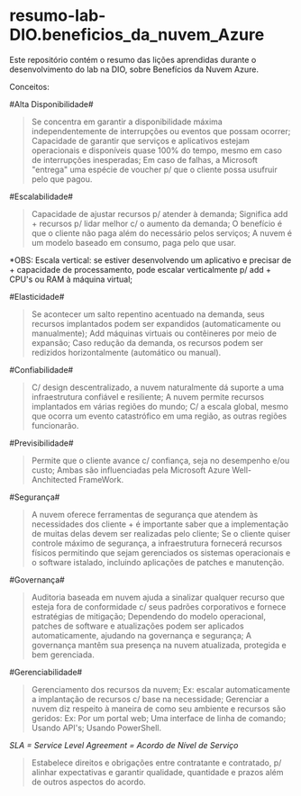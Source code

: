 # resumo-lab-DIO.beneficios_da_nuvem_Azure
Este repositório contém o resumo das lições aprendidas durante o desenvolvimento do lab na DIO, sobre Benefícios da Nuvem Azure.

Conceitos:


#Alta Disponibilidade#
> Se concentra em garantir a disponibilidade máxima independentemente de interrupções ou eventos que possam ocorrer;
> Capacidade de garantir que serviços e aplicativos estejam operacionais e disponíveis quase 100% do tempo, mesmo em caso de interrupções inesperadas;
> Em caso de falhas, a Microsoft "entrega" uma espécie de voucher p/ que o cliente possa usufruir pelo que pagou.

#Escalabilidade#
> Capacidade de ajustar recursos p/ atender à demanda;
> Significa add + recursos p/ lidar melhor c/ o aumento da demanda;
> O benefício é que o cliente não paga além do necessário pelos serviços;
> A nuvem é um modelo baseado em consumo, paga pelo que usar.

*OBS: Escala vertical: se estiver desenvolvendo um aplicativo e precisar de + capacidade de processamento, pode escalar verticalmente p/ add + CPU's ou RAM à máquina virtual;

#Elasticidade#
> Se acontecer um salto repentino acentuado na demanda, seus recursos implantados podem ser expandidos (automaticamente ou manualmente);
> Add máquinas virtuais ou contêineres por meio de expansão;
> Caso redução da demanda, os recursos podem ser redizidos horizontalmente (automático ou manual).

#Confiabilidade#
> C/ design descentralizado, a nuvem naturalmente dá suporte a uma infraestrutura confiável e resiliente;
> A nuvem permite recursos implantados em várias regiões do mundo;
> C/ a escala global, mesmo que ocorra um evento catastrófico em uma região, as outras regiões funcionarão.

#Previsibilidade#
> Permite que o cliente avance c/ confiança, seja no desempenho e/ou custo;
> Ambas são influenciadas pela Microsoft Azure Well-Anchitected FrameWork.

#Segurança#
> A nuvem oferece ferramentas de segurança que atendem às necessidades dos cliente + é importante saber que a implementação de muitas delas devem ser realizadas pelo cliente;
> Se o cliente quiser controle máximo de segurança, a infraestrutura fornecerá recursos físicos permitindo que sejam gerenciados os sistemas operacionais e o software istalado, incluindo aplicações de patches e manutenção.

#Governança#
> Auditoria baseada em nuvem ajuda a sinalizar qualquer recurso que esteja fora de conformidade c/ seus padrões corporativos e fornece estratégias de mitigação;
> Dependendo do modelo operacional, patches de software e atualizações podem ser aplicados automaticamente, ajudando na governança e segurança;
> A governança mantêm sua presença na nuvem atualizada, protegida e bem gerenciada.

#Gerenciabilidade#
> Gerenciamento dos recursos da nuvem;
> Ex: escalar automaticamente a implantação de recursos c/ base na necessidade;
> Gerenciar a nuvem diz respeito à maneira de como seu ambiente e recursos são geridos: Ex: Por um portal web; Uma interface de linha de comando; Usando API's; Usando PowerShell.

*SLA = Service Level Agreement = Acordo de Nível de Serviço*
> Estabelece direitos e obrigações entre contratante e contratado, p/ alinhar expectativas e garantir qualidade, quantidade e prazos além de outros aspectos do acordo.

